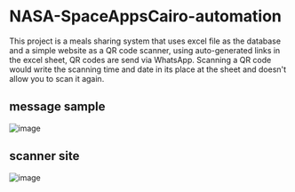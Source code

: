 # NASA-SpaceAppsCairo-automation
This project is a meals sharing system that uses excel file as the database and a simple website as a QR code scanner, using auto-generated links in the excel sheet, QR codes are send via WhatsApp. Scanning a QR code would write the scanning time and date in its place at the sheet and doesn't allow you to scan it again.
## message sample
![image](https://user-images.githubusercontent.com/64744285/221072908-b9e5b94b-130f-4996-acb8-3399345c8eb9.png)
## scanner site
![image](https://user-images.githubusercontent.com/64744285/221072742-93a94071-3f56-4c6e-b6ea-b528fcf09081.png)
